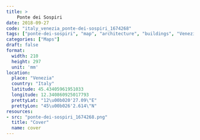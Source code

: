 ```yaml
---
title: > 
    Ponte dei Sospiri
date: 2018-09-27
code: "italy_venezia_ponte-dei-sospiri_1674268"
tags: ["ponte-dei-sospiri", "map", "architecture", "buildings", "Venezia", "Italy"]
categories: ["Maps"]
draft: false
format:
  width: 210
  height: 297
  unit: 'mm'
location:
  place: "Venezia"
  country: "Italy"
  latitude: 45.43405961951033
  longitude: 12.340860925017793
  prettyLat: "12\u00b020'27.09\"E"
  prettyLon: "45\u00b026'2.614\"N"
resources:
- src: "ponte-dei-sospiri_1674268.png"
  title: "Cover"
  name: cover
---
```

